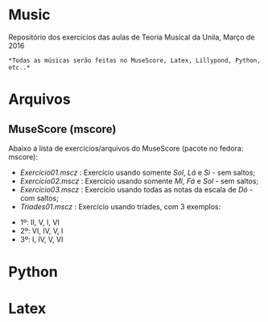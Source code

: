 # Music

Repositório dos exercícios das aulas de Teoria Musical da Unila, Março de 2016

	*Todas as músicas serão feitas no MuseScore, Latex, Lillypond, Python, etc..*

# Arquivos

## MuseScore (mscore)

Abaixo a lista de exercícios/arquivos do MuseScore (pacote no fedora: mscore):

- *Exercício01.mscz* : Exercício usando somente *Sol*, *Lá* e *Si* - sem saltos;
- *Exercício02.mscz* : Exercício usando somente *Mi*, *Fá* e *Sol* - sem saltos;
- *Exercício03.mscz* : Exercício usando todas as notas da escala de *Dó* - com saltos;
- *Triades01.mscz* : Exercício usando tríades, com 3 exemplos:
 * 1º: II, V, I, VI
 * 2º: VI, IV, V, I
 * 3º: I, IV, V, VI

# Python

# Latex


